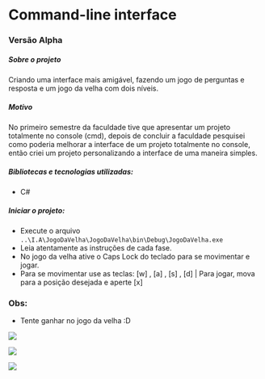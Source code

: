 # Command-line interface
### Versão Alpha 

##### Sobre o projeto

Criando uma interface mais amigável, fazendo um jogo de perguntas e resposta e um jogo da velha com dois níveis.

##### Motivo

No primeiro semestre da faculdade tive que apresentar um projeto totalmente no console (cmd), depois de concluir a faculdade pesquisei como poderia melhorar a interface de um projeto totalmente no console, então criei um projeto personalizando a interface de uma maneira simples.


##### Bibliotecas e tecnologias utilizadas:
- C#

##### Iniciar o projeto:
- Execute o arquivo `..\I.A\JogoDaVelha\JogoDaVelha\bin\Debug\JogoDaVelha.exe`
- Leia atentamente as instruções de cada fase.
- No jogo da velha ative o Caps Lock do teclado para se movimentar e jogar.
- Para se movimentar use as teclas: [w] , [a] , [s] , [d] | Para jogar, mova para a posição desejada e aperte [x]


### Obs:
- Tente ganhar no jogo da velha :D

![](https://i.imgur.com/XzauK0l.jpg)

![](https://i.imgur.com/OQLnzHb.jpg)

![](https://i.imgur.com/s9I4XVP.jpg)
